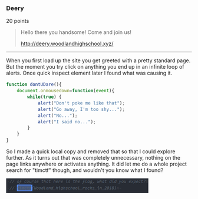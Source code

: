 ### Deery
20 points
> Hello there you handsome! Come and join us!
>
> http://deery.woodlandhighschool.xyz/

---

When you first load up the site you get greeted with a pretty standard page. But the moment you try click on anything you end up in an infinite loop of alerts. Once quick inspect element later I found what was causing it.

```javascript
function dontUDare(){
    document.onmousedown=function(event){
        while(true) {
            alert("Don't poke me like that");
            alert("Go away, I'm too shy...");
            alert("No...");
            alert("I said no...");
        }
    }
}
```

So I made a quick local copy and removed that so that I could explore further. As it turns out that was completely unnecessary, nothing on the page links anywhere or activates anything. It did let me do a whole project search for "timctf" though, and wouldn't you know what I found?

![timctf{Woodland_highschool_rocks_in_2018}][00_Flag]


[00_Flag]: ../images/04_00_flag.png
